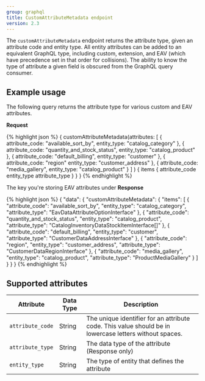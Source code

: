 ```yaml
---
group: graphql
title: CustomAttributeMetadata endpoint
version: 2.3
---
```


The `customAttributeMetadata` endpoint returns the attribute type, given an attribute code and entity type. All entity attributes can be added to an equivalent GraphQL type, including custom, extension, and EAV (which have precedence set in that order for collisions). The ability to know the type of attribute a given field is obscured from the GraphQL query consumer.

## Example usage

The following query returns the attribute type for various custom and EAV attributes.

**Request**

{% highlight json %}
{
  customAttributeMetadata(attributes:
  [
    {
      attribute_code: "available_sort_by",
      entity_type: "catalog_category"
    },
    {
      attribute_code: "quantity_and_stock_status",
      entity_type: "catalog_product"
    },
    {
      attribute_code: "default_billing",
      entity_type: "customer"
    },
    {
     attribute_code: "region"
     entity_type: "customer_address"
    },
    {
      attribute_code: "media_gallery",
      entity_type: "catalog_product"
    }
  ]
  )
  {
    items
    {
      attribute_code
      entity_type
      attribute_type
    }
  }
 }
 {% endhighlight %}

The key you're storing EAV attributes under
**Response**

{% highlight json %}
{
  "data": {
    "customAttributeMetadata": {
      "items": [
        {
          "attribute_code": "available_sort_by",
          "entity_type": "catalog_category",
          "attribute_type": "EavDataAttributeOptionInterface"
        },
        {
          "attribute_code": "quantity_and_stock_status",
          "entity_type": "catalog_product",
          "attribute_type": "CatalogInventoryDataStockItemInterface[]"
        },
        {
          "attribute_code": "default_billing",
          "entity_type": "customer",
          "attribute_type": "CustomerDataAddressInterface"
        },
        {
          "attribute_code": "region",
          "entity_type": "customer_address",
          "attribute_type": "CustomerDataRegionInterface"
        },
        {
          "attribute_code": "media_gallery",
          "entity_type": "catalog_product",
          "attribute_type": "ProductMediaGallery"
        }
      ]
    }
  }
}
{% endhighlight %}

## Supported attributes

Attribute |  Data Type | Description
--- | --- | ---
`attribute_code` | String | The unique identifier for an attribute code. This value should be in lowercase letters without spaces.
`attribute_type` | String | The data type of the attribute (Response only)
`entity_type` | String | The type of entity that defines the attribute
